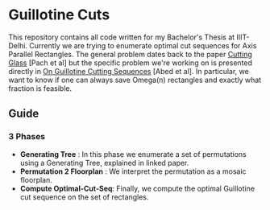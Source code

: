 # Guillotine Cuts
This repository contains all code written for my Bachelor's Thesis at IIIT-Delhi. Currently we are trying to enumerate optimal cut sequences for Axis Parallel Rectangles. The general problem dates back to the paper [Cutting Glass](https://dl.acm.org/citation.cfm?id=336223) [Pach et al] but the specific problem we're working on is presented directly in [On Guillotine Cutting Sequences](http://drops.dagstuhl.de/opus/volltexte/2015/5291/) [Abed et al]. In particular, we want to know if one can always save Omega(n) rectangles and exactly what fraction is feasible.

## Guide 

### 3 Phases 

- **Generating Tree** : In this phase we enumerate a set of permutations using a Generating Tree, explained in linked paper.
- **Permutation 2 Floorplan** : We interpret the permutation as a mosaic floorplan.
- **Compute Optimal-Cut-Seq**: Finally, we compute the optimal Guillotine cut sequence on the set of rectangles.
